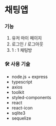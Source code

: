 # 채팅앱

### 기능

1. 유저 마이 페이지
2. 로그인 / 로그아웃
3. 1 : 1 채팅방

### 🛠 사용 기술

- node.js + express
- typescript
- axios
- toolkit
- styled-components
- react
- react-icon
- sqlite3
- sequelize
